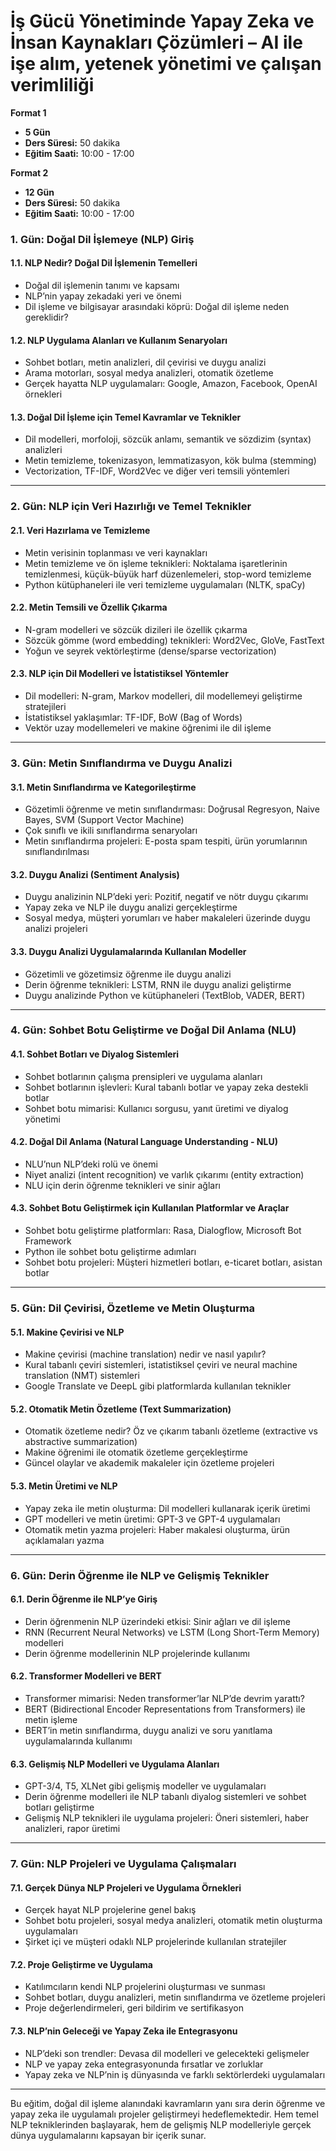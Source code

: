 # **İş Gücü Yönetiminde Yapay Zeka ve İnsan Kaynakları Çözümleri – AI ile işe alım, yetenek yönetimi ve çalışan verimliliği**

**Format 1**

- **5 Gün**
- **Ders Süresi:** 50 dakika
- **Eğitim Saati:** 10:00 - 17:00

**Format 2**

- **12 Gün**
- **Ders Süresi:** 50 dakika
- **Eğitim Saati:** 10:00 - 17:00

### **1. Gün: Doğal Dil İşlemeye (NLP) Giriş**

#### **1.1. NLP Nedir? Doğal Dil İşlemenin Temelleri**
- Doğal dil işlemenin tanımı ve kapsamı
- NLP’nin yapay zekadaki yeri ve önemi
- Dil işleme ve bilgisayar arasındaki köprü: Doğal dil işleme neden gereklidir?

#### **1.2. NLP Uygulama Alanları ve Kullanım Senaryoları**
- Sohbet botları, metin analizleri, dil çevirisi ve duygu analizi
- Arama motorları, sosyal medya analizleri, otomatik özetleme
- Gerçek hayatta NLP uygulamaları: Google, Amazon, Facebook, OpenAI örnekleri

#### **1.3. Doğal Dil İşleme için Temel Kavramlar ve Teknikler**
- Dil modelleri, morfoloji, sözcük anlamı, semantik ve sözdizim (syntax) analizleri
- Metin temizleme, tokenizasyon, lemmatizasyon, kök bulma (stemming)
- Vectorization, TF-IDF, Word2Vec ve diğer veri temsili yöntemleri

---

### **2. Gün: NLP için Veri Hazırlığı ve Temel Teknikler**

#### **2.1. Veri Hazırlama ve Temizleme**
- Metin verisinin toplanması ve veri kaynakları
- Metin temizleme ve ön işleme teknikleri: Noktalama işaretlerinin temizlenmesi, küçük-büyük harf düzenlemeleri, stop-word temizleme
- Python kütüphaneleri ile veri temizleme uygulamaları (NLTK, spaCy)

#### **2.2. Metin Temsili ve Özellik Çıkarma**
- N-gram modelleri ve sözcük dizileri ile özellik çıkarma
- Sözcük gömme (word embedding) teknikleri: Word2Vec, GloVe, FastText
- Yoğun ve seyrek vektörleştirme (dense/sparse vectorization)

#### **2.3. NLP için Dil Modelleri ve İstatistiksel Yöntemler**
- Dil modelleri: N-gram, Markov modelleri, dil modellemeyi geliştirme stratejileri
- İstatistiksel yaklaşımlar: TF-IDF, BoW (Bag of Words)
- Vektör uzay modellemeleri ve makine öğrenimi ile dil işleme

---

### **3. Gün: Metin Sınıflandırma ve Duygu Analizi**

#### **3.1. Metin Sınıflandırma ve Kategorileştirme**
- Gözetimli öğrenme ve metin sınıflandırması: Doğrusal Regresyon, Naive Bayes, SVM (Support Vector Machine)
- Çok sınıflı ve ikili sınıflandırma senaryoları
- Metin sınıflandırma projeleri: E-posta spam tespiti, ürün yorumlarının sınıflandırılması

#### **3.2. Duygu Analizi (Sentiment Analysis)**
- Duygu analizinin NLP’deki yeri: Pozitif, negatif ve nötr duygu çıkarımı
- Yapay zeka ve NLP ile duygu analizi gerçekleştirme
- Sosyal medya, müşteri yorumları ve haber makaleleri üzerinde duygu analizi projeleri

#### **3.3. Duygu Analizi Uygulamalarında Kullanılan Modeller**
- Gözetimli ve gözetimsiz öğrenme ile duygu analizi
- Derin öğrenme teknikleri: LSTM, RNN ile duygu analizi geliştirme
- Duygu analizinde Python ve kütüphaneleri (TextBlob, VADER, BERT)

---

### **4. Gün: Sohbet Botu Geliştirme ve Doğal Dil Anlama (NLU)**

#### **4.1. Sohbet Botları ve Diyalog Sistemleri**
- Sohbet botlarının çalışma prensipleri ve uygulama alanları
- Sohbet botlarının işlevleri: Kural tabanlı botlar ve yapay zeka destekli botlar
- Sohbet botu mimarisi: Kullanıcı sorgusu, yanıt üretimi ve diyalog yönetimi

#### **4.2. Doğal Dil Anlama (Natural Language Understanding - NLU)**
- NLU’nun NLP’deki rolü ve önemi
- Niyet analizi (intent recognition) ve varlık çıkarımı (entity extraction)
- NLU için derin öğrenme teknikleri ve sinir ağları

#### **4.3. Sohbet Botu Geliştirmek için Kullanılan Platformlar ve Araçlar**
- Sohbet botu geliştirme platformları: Rasa, Dialogflow, Microsoft Bot Framework
- Python ile sohbet botu geliştirme adımları
- Sohbet botu projeleri: Müşteri hizmetleri botları, e-ticaret botları, asistan botlar

---

### **5. Gün: Dil Çevirisi, Özetleme ve Metin Oluşturma**

#### **5.1. Makine Çevirisi ve NLP**
- Makine çevirisi (machine translation) nedir ve nasıl yapılır?
- Kural tabanlı çeviri sistemleri, istatistiksel çeviri ve neural machine translation (NMT) sistemleri
- Google Translate ve DeepL gibi platformlarda kullanılan teknikler

#### **5.2. Otomatik Metin Özetleme (Text Summarization)**
- Otomatik özetleme nedir? Öz ve çıkarım tabanlı özetleme (extractive vs abstractive summarization)
- Makine öğrenimi ile otomatik özetleme gerçekleştirme
- Güncel olaylar ve akademik makaleler için özetleme projeleri

#### **5.3. Metin Üretimi ve NLP**
- Yapay zeka ile metin oluşturma: Dil modelleri kullanarak içerik üretimi
- GPT modelleri ve metin üretimi: GPT-3 ve GPT-4 uygulamaları
- Otomatik metin yazma projeleri: Haber makalesi oluşturma, ürün açıklamaları yazma

---

### **6. Gün: Derin Öğrenme ile NLP ve Gelişmiş Teknikler**

#### **6.1. Derin Öğrenme ile NLP’ye Giriş**
- Derin öğrenmenin NLP üzerindeki etkisi: Sinir ağları ve dil işleme
- RNN (Recurrent Neural Networks) ve LSTM (Long Short-Term Memory) modelleri
- Derin öğrenme modellerinin NLP projelerinde kullanımı

#### **6.2. Transformer Modelleri ve BERT**
- Transformer mimarisi: Neden transformer’lar NLP’de devrim yarattı?
- BERT (Bidirectional Encoder Representations from Transformers) ile metin işleme
- BERT’in metin sınıflandırma, duygu analizi ve soru yanıtlama uygulamalarında kullanımı

#### **6.3. Gelişmiş NLP Modelleri ve Uygulama Alanları**
- GPT-3/4, T5, XLNet gibi gelişmiş modeller ve uygulamaları
- Derin öğrenme modelleri ile NLP tabanlı diyalog sistemleri ve sohbet botları geliştirme
- Gelişmiş NLP teknikleri ile uygulama projeleri: Öneri sistemleri, haber analizleri, rapor üretimi

---

### **7. Gün: NLP Projeleri ve Uygulama Çalışmaları**

#### **7.1. Gerçek Dünya NLP Projeleri ve Uygulama Örnekleri**
- Gerçek hayat NLP projelerine genel bakış
- Sohbet botu projeleri, sosyal medya analizleri, otomatik metin oluşturma uygulamaları
- Şirket içi ve müşteri odaklı NLP projelerinde kullanılan stratejiler

#### **7.2. Proje Geliştirme ve Uygulama**
- Katılımcıların kendi NLP projelerini oluşturması ve sunması
- Sohbet botları, duygu analizleri, metin sınıflandırma ve özetleme projeleri
- Proje değerlendirmeleri, geri bildirim ve sertifikasyon

#### **7.3. NLP’nin Geleceği ve Yapay Zeka ile Entegrasyonu**
- NLP’deki son trendler: Devasa dil modelleri ve gelecekteki gelişmeler
- NLP ve yapay zeka entegrasyonunda fırsatlar ve zorluklar
- Yapay zeka ve NLP’nin iş dünyasında ve farklı sektörlerdeki uygulamaları

---

Bu eğitim, doğal dil işleme alanındaki kavramların yanı sıra derin öğrenme ve yapay zeka ile uygulamalı projeler geliştirmeyi hedeflemektedir. Hem temel NLP tekniklerinden başlayarak, hem de gelişmiş NLP modelleriyle gerçek dünya uygulamalarını kapsayan bir içerik sunar.
